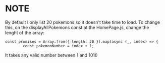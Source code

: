 # <h1> NOTE

By default I only list 20 pokemons so it doesn't take time to load. To change this, on the displayAllPokemons const at the HomePage.js, change the lenght of the array:

    const promises = Array.from({ length: 20 }).map(async (_, index) => {
            const pokemonNumber = index + 1;

It takes any valid number between 1 and 1010
